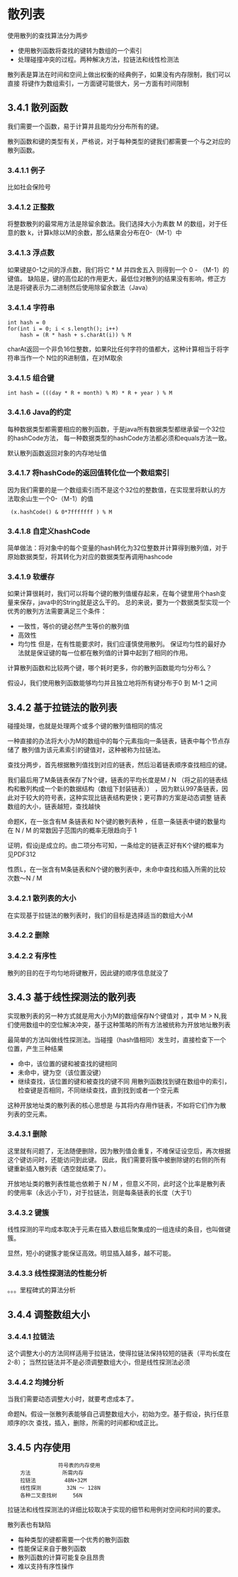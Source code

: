 # 散列表
使用散列的查找算法分为两步
+ 使用散列函数将查找的键转为数组的一个索引
+ 处理碰撞冲突的过程。两种解决方法，拉链法和线性检测法

散列表是算法在时间和空间上做出权衡的经典例子，如果没有内存限制，我们可以直接
将键作为数组索引，一方面键可能很大，另一方面有时间限制

## 3.4.1 散列函数
我们需要一个函数，易于计算并且能均分分布所有的键。

散列函数和键的类型有关，严格说，对于每种类型的键我们都需要一个与之对应的散列函数。
### 3.4.1.1 例子
比如社会保险号
### 3.4.1.2 正整数
将整数散列的最常用方法是除留余数法。我们选择大小为素数 M 的数组，对于任意的数
k，计算k除以M的余数，那么结果会分布在0-（M-1）中
### 3.4.1.3 浮点数
如果键是0-1之间的浮点数，我们将它 * M 并四舍五入 则得到一个 0 - （M-1）的键值。
缺陷是，键的高位起的作用更大，最低位对散列的结果没有影响，修正方法是将键表示为二进制然后使用除留余数法（Java）
### 3.4.1.4 字符串
```
int hash = 0
for(int i = 0; i < s.length(); i++)
    hash = (R * hash + s.charAt(i)) % M
```
charAt返回一个非负16位整数，如果R比任何字符的值都大，这种计算相当于将字符串当作一个
N位的R进制值，在对M取余
### 3.4.1.5 组合键
```
int hash = (((day * R + month) % M) * R + year ) % M
```
### 3.4.1.6 Java的约定
每种数据类型都需要相应的散列函数，于是java所有数据类型都继承留一个32位的hashCode方法，
每一种数据类型的hashCode方法都必须和equals方法一致。

默认散列函数返回对象的内存地址值
### 3.4.1.7 将hashCode的返回值转化位一个数组索引
因为我们需要的是一个数组索引而不是这个32位的整数值，在实现里将默认的方法取余山生一个0-（M-1）的值
```
 (x.hashCode() & 0*7fffffff ) % M
```
### 3.4.1.8 自定义hashCode
简单做法：将对象中的每个变量的hash转化为32位整数并计算得到散列值，对于原始数据类型，将其转化为对应的数据类型再调用hashcode
### 3.4.1.9 软缓存
如果计算很耗时，我们可以将每个键的散列值缓存起来，在每个键里用个hash变量来保存，java中的String就是这么干的。
总的来说，要为一个数据类型实现一个优秀的散列方法需要满足三个条件：
+ 一致性，等价的键必然产生等价的散列值
+ 高效性
+ 均匀性
但是，在有性能要求时，我们应谨慎使用散列。
保证均匀性的最好办法就是保证键的每一位都在散列值的计算中起到了相同的作用。

计算散列函数和比较两个键，哪个耗时更多，你的散列函数能均匀分布么？

假设J，我们使用散列函数能够均匀并且独立地将所有键分布于0 到 M-1 之间

## 3.4.2 基于拉链法的散列表
碰撞处理，也就是处理两个或多个键的散列值相同的情况

一种直接的办法将大小为M的数组中的每个元素指向一条链表，链表中每个节点存储了
散列值为该元素索引的键值对，这种被称为拉链法。

查找分两步，首先根据散列值找到对应的链表，然后沿着链表顺序查找相应的键。

我们最后用了M条链表保存了N个键，链表的平均长度是M / N （将之前的链表结构和散列构成一个新的数据结构（数组下封装链表））
，因为默认997条链表，因此对于较大的符号表，这种实现比链表结构更快；更可靠的方案是动态调整
链表数组的大小，链表越短，查找越快

命题K，在一张含有M 条链表和 N个键的散列表种 ，任意一条链表中键的数量均在 N / M 的常数因子范围内的概率无限趋向于 1 

证明，假设j是成立的。由二项分布可知，一条给定的链表正好有K个键的概率为 见PDF312

性质L，在一张含有M条链表和N个键的散列表中，未命中查找和插入所需的比较次数～N / M

### 3.4.2.1 散列表的大小
在实现基于拉链法的散列表时，我们的目标是选择适当的数组大小M
### 3.4.2.2 删除
### 3.4.2.2 有序性
散列的目的在于均匀地将键散开，因此键的顺序信息就没了

## 3.4.3 基于线性探测法的散列表
实现散列表的另一种方式就是用大小为M的数组保存N个键值对 ，其中 M > N,我们使用数组中的空位解决冲突，基于这种策略的所有方法被统称为开放地址散列表

最简单的方法叫做线性探测法。当碰撞（hash值相同）发生时，直接检查下一个位置，产生三种结果
+ 命中，该位置的键和被查找的键相同
+ 未命中，键为空（该位置没键）
+ 继续查找，该位置的键和被查找的键不同
用散列函数找到键在数组中的索引，检查键是否相同，不同继续查找，直到找到或者一个空元素

这种开放地址类的散列表的核心思想是 与其将内存用作链表，不如将它们作为散列表的空元素。
### 3.4.3.1 删除
这里就有问题了，无法随便删除，因为散列值会重复，不难保证设空后，再次根据这个键访问时，还能访问到此键。
因此，我们需要将簇中被删除键的右侧的所有键重新插入散列表（遇空就结束了）。

开放地址类的散列表性能也依赖于 N / M ，但意义不同，此时这个比率是散列表的使用率（永远小于1），对于拉链法，则是每条链表的长度（大于1）
### 3.4.3.2 键簇
线性探测的平均成本取决于元素在插入数组后聚集成的一组连续的条目，也叫做键簇。

显然，短小的键簇才能保证高效。明显插入越多，越不可能。
### 3.4.3.3 线性探测法的性能分析
。。。里程碑式的算法分析
## 3.4.4 调整数组大小
### 3.4.4.1 拉链法
这个调整大小的方法同样适用于拉链法，使得拉链法保持较短的链表（平均长度在2-8）；
当然拉链法并不是必须调整数组大小，但是线性探测法必须
### 3.4.4.2 均摊分析
当我们需要动态调整大小时，就要考虑成本了。

命题N。假设一张散列表能够自己调整数组大小，初始为空。基于假设，执行任意顺序的t次
查找，插入，删除，所需的时间都和t成正比。

## 3.4.5 内存使用
                    符号表的内存使用
        方法          所需内存
        拉链法         48N+32M
        线性探测        32N ～ 128N
        各种二叉查找树     56N
        
拉链法和线性探测法的详细比较取决于实现的细节和用例对空间和时间的要求。

散列表也有缺陷
+ 每种类型的键都需要一个优秀的散列函数
+ 性能保证来自于散列函数
+ 散列函数的计算可能复杂且昂贵
+ 难以支持有序性操作
 
        

